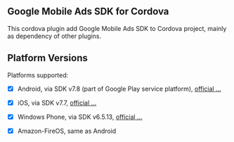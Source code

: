 ## Google Mobile Ads SDK for Cordova

This cordova plugin add Google Mobile Ads SDK to Cordova project, mainly as dependency of other plugins.

## Platform Versions

Platforms supported:
- [x] Android, via SDK v7.8 (part of Google Play service platform), [official ...](https://developers.google.com/admob/android/download)
- [x] iOS, via SDK v7.7, [official ...](https://developers.google.com/admob/ios/download)
- [x] Windows Phone, via SDK v6.5.13, [official ...](https://developers.google.com/admob/wp/download)
- [x] Amazon-FireOS, same as Android



